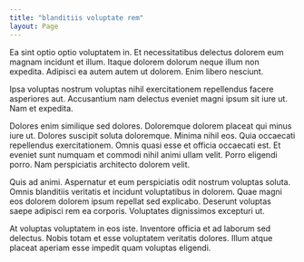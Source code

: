 ```yaml
---
title: "blanditiis voluptate rem"
layout: Page
---
```

Ea sint optio optio voluptatem in. Et necessitatibus delectus dolorem eum magnam incidunt et illum. Itaque dolorem dolorum neque illum non expedita. Adipisci ea autem autem ut dolorem. Enim libero nesciunt.
 Ipsa voluptas nostrum voluptas nihil exercitationem repellendus facere asperiores aut. Accusantium nam delectus eveniet magni ipsum sit iure ut. Nam et expedita.
 Dolores enim similique sed dolores. Doloremque dolorem placeat qui minus iure ut. Dolores suscipit soluta doloremque. Minima nihil eos. Quia occaecati repellendus exercitationem. Omnis quasi esse et officia occaecati est.
Et eveniet sunt numquam et commodi nihil animi ullam velit. Porro eligendi porro. Nam perspiciatis architecto dolorem velit.
 Quis ad animi. Aspernatur et eum perspiciatis odit nostrum voluptas soluta. Omnis blanditiis veritatis et incidunt voluptatibus in dolorem. Quae magni eos dolorem dolorem ipsum repellat sed explicabo. Deserunt voluptas saepe adipisci rem ea corporis. Voluptates dignissimos excepturi ut.
 At voluptas voluptatem in eos iste. Inventore officia et ad laborum sed delectus. Nobis totam et esse voluptatem veritatis dolores. Illum atque placeat aperiam esse impedit quam voluptas eligendi.
